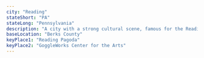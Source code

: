 ```yaml
---
city: "Reading"
stateShort: "PA"
stateLong: "Pennsylvania"
description: "A city with a strong cultural scene, famous for the Reading Pagoda and its outlet stores."
baseLocation: "Berks County"
keyPlace1: "Reading Pagoda"
keyPlace2: "GoggleWorks Center for the Arts"
---
```

